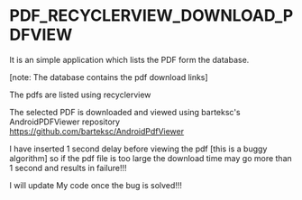 # PDF_RECYCLERVIEW_DOWNLOAD_PDFVIEW

It is an simple application which lists the PDF form the database.

[note: The database contains the pdf download links]

The pdfs are listed using recyclerview

The selected PDF is downloaded and viewed using barteksc's AndroidPDFViewer repository
https://github.com/barteksc/AndroidPdfViewer

I have inserted 1 second delay before viewing the pdf [this is a buggy algorithm] so if the pdf file is too large the download time may go more than 1 second and results in failure!!!

I will update My code once the bug is solved!!!
